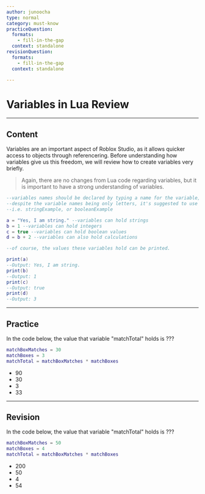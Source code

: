 ```yaml
---
author: junoocha
type: normal
category: must-know
practiceQuestion:
  formats:
    - fill-in-the-gap
  context: standalone
revisionQuestion:
  formats:
    - fill-in-the-gap
  context: standalone

---
```


# Variables in Lua Review
---

## Content

Variables are an important aspect of Roblox Studio, as it allows quicker access to objects through referencering. Before understanding how variables give us this freedom, we will review how to create variables very briefly. 

> Again, there are no changes from Lua code regarding variables, but it is important to have a strong understanding of variables. 

```lua
--variables names should be declared by typing a name for the variable, followed by an equal sign.
--despite the variable names being only letters, it's suggested to use descriptive names to organize your code.
--i.e. stringExample, or booleanExample

a = "Yes, I am string." --variables can hold strings
b = 1 --variables can hold integers
c = true --variables can hold boolean values
d = b + 2 --variables can also hold calculations

--of course, the values these variables hold can be printed.

print(a)
--Output: Yes, I am string.
print(b)
--Output: 1
print(c)
--Output: true
print(d)
--Output: 3
```

---

## Practice

In the code below, the value that variable "matchTotal" holds is ???

```lua
matchBoxMatches = 30
matchBoxes = 3
matchTotal = matchBoxMatches * matchBoxes
```

- 90
- 30
- 3
- 33

---

## Revision

In the code below, the value that variable "matchTotal" holds is ???

```lua
matchBoxMatches = 50
matchBoxes = 4
matchTotal = matchBoxMatches * matchBoxes
```

- 200
- 50
- 4
- 54